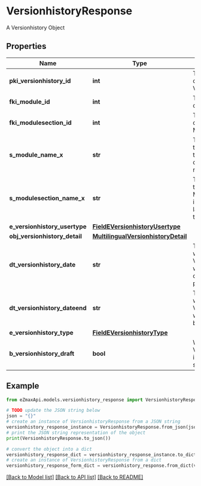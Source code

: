 # VersionhistoryResponse

A Versionhistory Object

## Properties

Name | Type | Description | Notes
------------ | ------------- | ------------- | -------------
**pki_versionhistory_id** | **int** | The unique ID of the Versionhistory | 
**fki_module_id** | **int** | The unique ID of the Module | [optional] 
**fki_modulesection_id** | **int** | The unique ID of the Modulesection | [optional] 
**s_module_name_x** | **str** | The Name of the Module in the language of the requester | [optional] 
**s_modulesection_name_x** | **str** | The Name of the Modulesection in the language of the requester | [optional] 
**e_versionhistory_usertype** | [**FieldEVersionhistoryUsertype**](FieldEVersionhistoryUsertype.md) |  | [optional] 
**obj_versionhistory_detail** | [**MultilingualVersionhistoryDetail**](MultilingualVersionhistoryDetail.md) |  | 
**dt_versionhistory_date** | **str** | The date  at which the Versionhistory was published or should be published | 
**dt_versionhistory_dateend** | **str** | The date  at which the Versionhistory will no longer be visible | [optional] 
**e_versionhistory_type** | [**FieldEVersionhistoryType**](FieldEVersionhistoryType.md) |  | 
**b_versionhistory_draft** | **bool** | Whether the Versionhistory is published or still a draft | 

## Example

```python
from eZmaxApi.models.versionhistory_response import VersionhistoryResponse

# TODO update the JSON string below
json = "{}"
# create an instance of VersionhistoryResponse from a JSON string
versionhistory_response_instance = VersionhistoryResponse.from_json(json)
# print the JSON string representation of the object
print(VersionhistoryResponse.to_json())

# convert the object into a dict
versionhistory_response_dict = versionhistory_response_instance.to_dict()
# create an instance of VersionhistoryResponse from a dict
versionhistory_response_form_dict = versionhistory_response.from_dict(versionhistory_response_dict)
```
[[Back to Model list]](../README.md#documentation-for-models) [[Back to API list]](../README.md#documentation-for-api-endpoints) [[Back to README]](../README.md)


